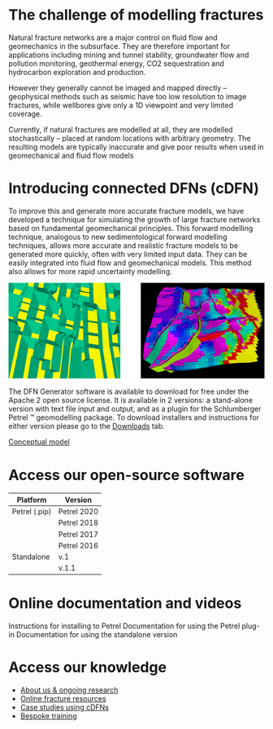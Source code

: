 # The challenge of modelling fractures
Natural fracture networks are a major control on fluid flow and geomechanics in the subsurface. They are therefore important for applications including mining and tunnel stability, groundwater flow and pollution monitoring, geothermal energy, CO2 sequestration and hydrocarbon exploration and production.

However they generally cannot be imaged and mapped directly – geophysical methods such as seismic have too low resolution to image fractures, while wellbores give only a 1D viewpoint and very limited coverage.

Currently, if natural fractures are modelled at all, they are modelled stochastically – placed at random locations with arbitrary geometry. The resulting models are typically inaccurate and give poor results when used in geomechanical and fluid flow models
# Introducing connected DFNs (cDFN)
To improve this and generate more accurate fracture models, we have developed a technique for simulating the growth of large fracture networks based on fundamental geomechanical principles. This forward modelling technique, analogous to new sedimentological forward modelling techniques, allows more accurate and realistic fracture models to be generated more quickly, often with very limited input data. They can be easily integrated into fluid flow and geomechanical models. This method also allows for more rapid uncertainty modelling.

![dfn1](images/dfn1.png)

The DFN Generator software is available to download for free under the Apache 2 open source license. It is available in 2 versions: a stand-alone version with text file input and output, and as a plugin for the Schlumberger Petrel ™ geomodelling package. To download installers and instructions for either version please go to the [Downloads](download) tab.

[Conceptual model](concept)



# Access our open-source software
|Platform| Version|
|---|---|
|Petrel (.pip)|Petrel 2020|
||Petrel 2018|
||Petrel 2017|
||Petrel 2016|
|Standalone|v.1|
||v.1.1|

# Online documentation and videos
Instructions for installing to Petrel
Documentation for using the Petrel plug-in
Documentation for using the standalone version
# Access our knowledge

- [About us & ongoing research](aboutus)
- [Online fracture resources](onlinelearning)
- [Case studies using cDFNs](casestudies)
- [Bespoke training](training)